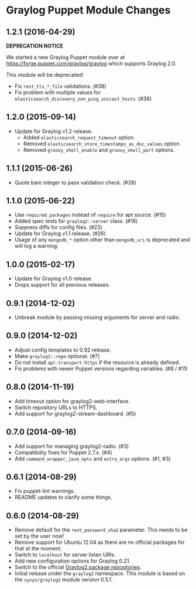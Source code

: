 Graylog Puppet Module Changes
=============================

## 1.2.1 (2016-04-29)

**DEPRECATION NOTICE**

We started a new Graylog Puppet module over at https://forge.puppet.com/graylog/graylog which
supports Graylog 2.0.

This module will be deprecated!

* Fix `rest_tls_*_file` validations. (#38)
* Fix problem with multiple values for `elasticsearch_discovery_zen_ping_unicast_hosts`. (#36)

## 1.2.0 (2015-09-14)

* Update for Graylog v1.2 release.
  * Added `elasticsearch_request_timeout` option.
  * Removed `elasticsearch_store_timestamps_as_doc_values` option.
  * Removed `groovy_shell_enable` and `groovy_shell_port` options.

## 1.1.1 (2015-06-26)

* Quote bare integer to pass validation check. (#28)

## 1.1.0 (2015-06-22)

* Use `required_packages` instead of `require` for apt source. (#15)
* Added spec tests for `graylog2::server` class. (#18)
* Suppress diffs for config files. (#23)
* Update for Graylog v1.1 release. (#26)
* Usage of any `mongodb_*` option other than `mongodb_uri` is deprecated
  and will log a warning.

## 1.0.0 (2015-02-17)

* Update for Graylog v1.0 release.
* Drops support for all previous releases.

## 0.9.1 (2014-12-02)

* Unbreak module by passing missing arguments for server and radio.

## 0.9.0 (2014-12-02)

* Adjust config templates to 0.92 release.
* Make `graylog2::repo` optional. (#7)
* Do not install `apt-transport-https` if the resource is already defined.
* Fix problems with newer Puppet versions regarding variables. (#8 / #11)

## 0.8.0 (2014-11-19)

* Add timeout option for graylog2-web-interface.
* Switch repository URLs to HTTPS.
* Add support for graylog2-stream-dashboard. (#5)

## 0.7.0 (2014-09-16)

* Add support for managing graylog2-radio. (#3)
* Compatibility fixes for Puppet 2.7.x. (#4)
* Add `command_wrapper`, `java_opts` and `extra_args` options. (#1, #3)

## 0.6.1 (2014-08-29)

* Fix puppet-lint warnings.
* README updates to clarify some things.

## 0.6.0 (2014-08-29)

* Remove default for the `root_password_sha2` parameter. This needs to be set
  by the user now!
* Remove support for Ubuntu 12.04 as there are no official packages for that
  at the moment.
* Switch to `localhost` for server listen URIs.
* Add new configuration options for Graylog 0.21.
* Switch to the official [Graylog2 package repositories](http://graylog2.org/resources/documentation/general/packages).
* Initial release under the `graylog2` namespace. This module is based on the
  `synyx/graylog2` module version 0.5.1.
